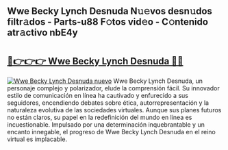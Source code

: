 ## Wwe Becky Lynch Desnuda N𝚞𝚎vos desn𝚞dos filtr𝚊dos - Parts-u88 F𝚘tos vid𝚎o - C𝚘ntenido atr𝚊ctivo nbE4y

# <h2><a href="http://mb420i.tromn.icu/?c=Wwe+Becky+Lynch+Desnuda">🔗👉👉👉 Wwe Becky Lynch Desnuda 🔗🔗</a></h2>

[![Wwe Becky Lynch Desnuda nuevo](https://i.imgur.com/pEAQMta.gif)](http://mb420i.tromn.icu/?c=Wwe+Becky+Lynch+Desnuda)
Wwe Becky Lynch Desnuda, un personaje complejo y polarizador, elude la comprensión fácil. Su innovador estilo de comunicación en línea ha cautivado y enfurecido a sus seguidores, encendiendo debates sobre ética, autorrepresentación y la naturaleza evolutiva de las sociedades virtuales. Aunque sus planes futuros no están claros, su papel en la redefinición del mundo en línea es incuestionable. Impulsado por una determinación inquebrantable y un encanto innegable, el progreso de Wwe Becky Lynch Desnuda en el reino virtual es implacable.
